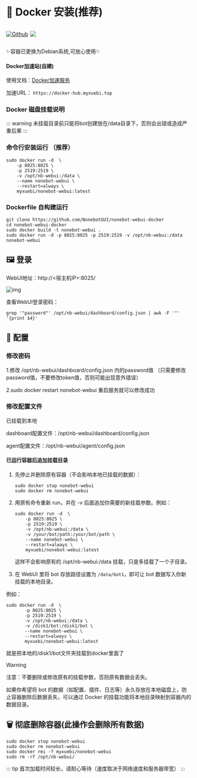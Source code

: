 # 🐳 Docker 安装(推荐)

<p style="display: inline-flex">
  <a href="https://github.com/NonebotGUI/nonebot-webui-docker">
    <img src="https://img.shields.io/badge/Github-black?logo=Github" style="margin-right: 5px" alt="Github" />
  </a>
  <a title="Crowdin" target="_blank" href="https://hub.docker.com/r/myxuebi/nonebot-webui">
    <img src="https://img.shields.io/docker/pulls/myxuebi/nonebot-webui">
</a>
</p>

✨容器已更换为Debian系统,可放心使用✨

#### Docker加速站(自建)
使用文档：[Docker加速服务](https://docker.myxuebi.top/) 

加速URL： ```https://docker-hub.myxuebi.top```


### Docker 磁盘挂载说明
::: warning
未挂载目录前只能将bot创建放在/data目录下，否则会出错或造成严重后果
:::

### 命令行安装运行 （推荐）
```shell
sudo docker run -d  \
    -p 8025:8025 \
    -p 2519:2519 \
    -v /opt/nb-webui:/data \
    --name nonebot-webui \
    --restart=always \
    myxuebi/nonebot-webui:latest
```

### Dockerfile 自构建运行
```shell
git clone https://github.com/NonebotGUI/nonebot-webui-docker
cd nonebot-webui-docker
sudo docker build -t nonebot-webui .
sudo docker run -d -p 8025:8025 -p 2519:2519 -v /opt/nb-webui:/data nonebot-webui
```

## 🖼️ 登录
WebUI地址：http://<宿主机IP>:8025/  

![img](/guide/webui_login.webp) 

查看WebUI登录密码：
```shell
grep '"password"' /opt/nb-webui/dashboard/config.json | awk -F '"' '{print $4}'
```

## 📑 配置
### 修改密码
1.修改 /opt/nb-webui/dashboard/config.json 内的password值 （只需要修改password值，不要修改token值，否则可能出现意外错误）

2.sudo docker restart nonebot-webui 重启服务就可以修改成功

### 修改配置文件
已挂载到本地

dashboard配置文件：/opt/nb-webui/dashboard/config.json 

agent配置文件：/opt/nb-webui/agent/config.json 

#### 已运行容器后追加挂载目录

1. 先停止并删除原有容器（不会影响本地已挂载的数据）：
   ```shell
   sudo docker stop nonebot-webui
   sudo docker rm nonebot-webui
   ```
2. 用原有命令重新 run，并在 -v 后面追加你需要的新挂载参数。例如：
   ```shell
   sudo docker run -d  \
       -p 8025:8025 \
       -p 2519:2519 \
       -v /opt/nb-webui:/data \
       -v /your/bot/path:/your/bot/path \
       --name nonebot-webui \
       --restart=always \
       myxuebi/nonebot-webui:latest
   ```
   这样不会影响原有的 /opt/nb-webui:/data 挂载，只是多挂载了一个子目录。

3. 在 WebUI 里将 bot 存放路径设置为 `/data/bot1`，即可让 bot 数据写入你新挂载的本地目录。

例如：
```shell
sudo docker run -d  \
       -p 8025:8025 \
       -p 2519:2519 \
       -v /opt/nb-webui:/data \
       -v /disk1/bot:/disk1/bot \
       --name nonebot-webui \
       --restart=always \
       myxuebi/nonebot-webui:latest
```
就是把本地的/disk1/bot文件夹挂载到docker里面了

> [!warning] 
> 注意：不要删除或修改原有的挂载参数，否则原有数据会丢失。

如果你希望将 bot 的数据（如配置、插件、日志等）永久存放在本地磁盘上，防止容器删除后数据丢失，可以通过 Docker 的挂载功能将本地目录映射到容器内的数据目录。

## 🗑️ 彻底删除容器(此操作会删除所有数据)
```shell
sudo docker stop nonebot-webui
sudo docker rm nonebot-webui
sudo docker rmi -f myxuebi/nonebot-webui
sudo rm -rf /opt/nb-webui/
```

::: tip
首次加载时间较长，请耐心等待（速度取决于网络速度和服务器带宽）
:::

